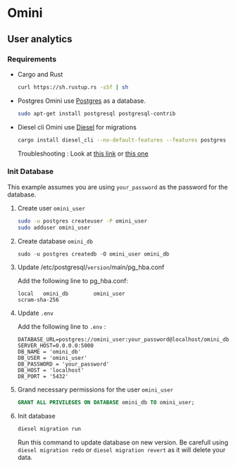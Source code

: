 # Omini

## User analytics

### Requirements

-   Cargo and Rust

    ```bash
    curl https://sh.rustup.rs -sSf | sh
    ```

-   Postgres
    Omini use [Postgres](https://www.postgresql.org/) as a database.
    ```bash
    sudo apt-get install postgresql postgresql-contrib
    ```
-   Diesel cli
    Omini use [Diesel](https://diesel.rs/) for migrations
    ```bash
    cargo install diesel_cli --no-default-features --features postgres
    ```
    Troubleshooting :
    Look at [this link](https://github.com/diesel-rs/diesel/issues/2026#issuecomment-479716695) or [this one](https://github.com/diesel-rs/diesel/issues/2026#issuecomment-1126615465)

### Init Database

This example assumes you are using `your_password` as the password for the database.

1.  Create user `omini_user`

    ```bash
    sudo -u postgres createuser -P omini_user
    sudo adduser omini_user
    ```

2.  Create database `omini_db`

    ```sql
    sudo -u postgres createdb -O omini_user omini_db
    ```

3.  Update /etc/postgresql/`version`/main/pg_hba.conf

    Add the following line to pg_hba.conf:

    ```
    local   omini_db        omini_user                              scram-sha-256
    ```

4.  Update `.env`

    Add the following line to `.env` :

    ```
    DATABASE_URL=postgres://omini_user:your_password@localhost/omini_db
    SERVER_HOST=0.0.0.0:5000
    DB_NAME = 'omini_db'
    DB_USER = 'omini_user'
    DB_PASSWORD = 'your_password'
    DB_HOST = 'localhost'
    DB_PORT = '5432'
    ```

5.  Grand necessary permissions for the user `omini_user`

    ```sql
    GRANT ALL PRIVILEGES ON DATABASE omini_db TO omini_user;
    ```

6.  Init database

    ```bash
    diesel migration run
    ```

    Run this command to update database on new version.
    Be carefull using `diesel migration redo` or `diesel migration revert` as it will delete your data.
